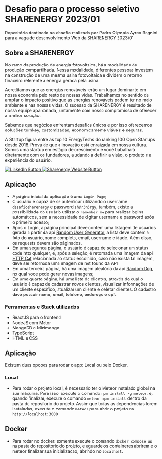 # Desafio para o processo seletivo SHARENERGY 2023/01

Repositório destinado ao desafio realizado por Pedro Olympio Ayres Begnini para a vaga de desenvolvimento Web da SHARENERGY 2023/01

## Sobre a SHARENERGY

No ramo da produção de energia fotovoltaica, há a modalidade de produção compartilhada. Nessa modalidade, diferentes pessoas investem na construção de uma mesma usina fotovoltaica e dividem o retorno finaceiro referente à energia gerada pela usina.

Acreditamos que as energias renováveis terão um lugar dominante em nossa economia pelo resto de nossas vidas. Trabalhamos no sentido de ampliar o impacto positivo que as energias renováveis podem ter no meio ambiente e nas nossas vidas. O sucesso da SHARENERGY é resultado de nossa equipe apaixonada, juntamente com nosso compromisso de oferecer a melhor solução.

Sabemos que negócios enfrentam desafios únicos e por isso oferecemos soluções turnkey, customizadas, economicamente viáveis e seguras.

A Startup figura entre as top 10 EnergyTechs do ranking 100 Open Startups desde 2018. Prova de que a inovação está enraizada em nossa cultura. Somos uma startup em estágio de crescimento e você trabalhará diretamente com os fundadores, ajudando a definir a visão, o produto e a experiência do usuário.

<p align="left">
  <a href="https://www.linkedin.com/company/sharenergy-brasil/">
    <img src="https://img.shields.io/badge/LinkedIn-%230077B5.svg?&style=flat-square&logo=linkedin&logoColor=white" alt="LinkedIn Button">
  </a>
  <a href="https://sharenergy.com.br/">
    <img src="https://img.shields.io/badge/-Website-red" alt="Sharenergy Website Button">
  </a>
</p>

## Aplicação

- A página inicial da aplicação é uma `Login Page`;
- O usuário é capaz de se autenticar utilizando o username `desafiosharenergy` e password `sh@r3n3rgy`, também, existe a possibilidade do usuário utilizar o `remember me` para realizar logins automáticos, sem a necessidade de digitar username e password após o primeiro acesso;
- Após o Login, a página principal deve contem uma listagem de usuários gerada a partir da api [Random User Generator](https://randomuser.me/), a lista deve contem a foto do usuário, nome completo, email, username e idade. Além disso, os requests devem säo páginados.
- Em uma segunda página, o usuário é capaz de selecionar um status code http qualquer, e, após a seleção, é retornada uma imagem da api [HTTP Cat](https://http.cat/) relacionada ao status escolhido, caso não exista tal imagem, deve ser retornada uma imagem de not found da API;
- Em uma terceira página, há uma imagem aleatória da api [Random Dog](https://random.dog/), no qual voce pode gerar novas imagens;
- Em uma quarta página, há uma lista de clientes, através da qual o usuário é capaz de cadastrar novos clientes, visualizar informações de um cliente específico, atualizar um cliente e deletar clientes. O cadastro deve possuir nome, email, telefone, endereço e cpf.

### Ferramentas e Stack utilizados

- ReactJS para o frontend
- NodeJS com Metor
- MongoDB e Minimongo
- TypeScript
- HTML e CSS

## Aplicação

Existem duas opcoes para rodar o app: Local ou pelo Docker.

### Local

 - Para rodar o projeto local, é necessario ter o Meteor instalado global na sua máquina. Para isso, execute o comando `npm install -g meteor`, e, quando finalizar, execute o comando `meteor npm install` dentro da pasta do repositorio do projeto. Assim que todas as dependencias forem instaladas, execute o comando `meteor` para abrir o projeto no `http://localhost:3000`

## Docker

- Para rodar no docker, somente execute o comando `docker compose up` na pasta do repositorio do projeto, e aguarde os containeres abrirem e o meteor finalizar sua inicializacao, abrindo no `localhost`.
